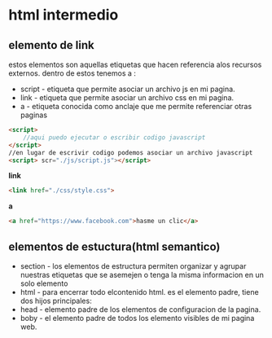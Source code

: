 # html intermedio
## elemento de link
estos elementos son aquellas etiquetas que hacen referencia
alos recursos externos.
dentro de estos tenemos a :
- script - etiqueta que permite asociar un archivo js en mi pagina.
- link -  etiqueta que permite asociar un archivo css en mi pagina.
- a - etiqueta conocida como anclaje que me permite referenciar otras paginas

```html
<script>
    //aqui puedo ejecutar o escribir codigo javascript
</script>
//en lugar de escrivir codigo podemos asociar un archivo javascript
<script> scr="./js/script.js"></script>
```
**link**
```html
<link href="./css/style.css">
```
**a**
```html
<a href="https://www.facebook.com">hasme un clic</a>
```
## elementos de estuctura(html semantico)
- section - los elementos de estructura permiten organizar y agrupar nuestras etiquetas que se asemejen o tenga la misma informacion en un solo elemento
- html - para encerrar todo elcontenido html. es el elemento padre, tiene dos hijos principales:
- head - elemento padre de los elementos de configuracion de la pagina.
- boby - el elemento padre de todos los elemento visibles de mi pagina web.